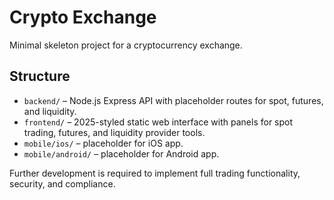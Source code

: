 # Crypto Exchange

Minimal skeleton project for a cryptocurrency exchange.

## Structure
- `backend/` – Node.js Express API with placeholder routes for spot, futures, and liquidity.
- `frontend/` – 2025-styled static web interface with panels for spot trading, futures, and liquidity provider tools.
- `mobile/ios/` – placeholder for iOS app.
- `mobile/android/` – placeholder for Android app.

Further development is required to implement full trading functionality, security, and compliance.
